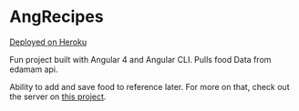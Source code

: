 # AngRecipes

[Deployed on Heroku](https://stark-harbor-21921.herokuapp.com/)

Fun project built with Angular 4 and Angular CLI.
Pulls food Data from edamam api.

Ability to add and save food to reference later.
For more on that, check out the server on [this project](https://github.com/tdwilliams7/foodsearch).

